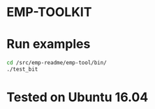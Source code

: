 # EMP-TOOLKIT


# Run examples

```sh
cd /src/emp-readme/emp-tool/bin/
./test_bit
```

# Tested on Ubuntu 16.04